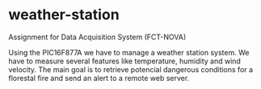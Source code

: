 # weather-station
Assignment for Data Acquisition System (FCT-NOVA) 

Using the PIC16F877A we have to manage a weather station system. We have to measure several features like temperature, humidity and wind velocity.
The main goal is to retrieve potencial dangerous conditions for a florestal fire and send an alert to a remote web server.
